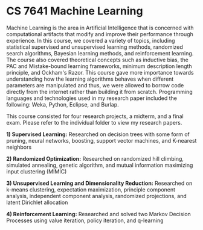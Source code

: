 # CS 7641 Machine Learning
Machine Learning is the area in Artificial Intelligence that is concerned with computational artifacts that modify and improve their performance through experience. In this course, we covered a variety of topics, including statistical supervised and unsupervised learning methods, randomized search algorithms, Bayesian learning methods, and reinforcement learning. The course also covered theoretical concepts such as inductive bias, the PAC and Mistake-bound learning frameworks, minimum description length principle, and Ockham's Razor. This course gave more importance towards understanding how the learning algorithms behaves when different parameters are manipulated and thus, we were allowed to borrow code directly from the internet rather than building it from scratch. Programming languages and technologies used in my research paper included the following: Weka, Python, Eclipse, and Burlap. 

This course consisted for four research projects, a midterm, and a final exam. Please refer to the individual folder to view my research papers. 

**1) Supervised Learning:** Researched on decision trees with some form of pruning, neural networks, boosting, support vector machines, and K-nearest neighbors <br />

**2) Randomized Optimization:** Researched on randomized hill climbing, simulated annealing, genetic algorithm, and mutual information maximizing input clustering (MIMIC) <br />

**3) Unsupervised Learning and Dimensionality Reduction:** Researched on k-means clustering, expectation maximization, principle component analysis, independent component analysis, randomized projections, and latent Dirichlet allocation <br />

**4) Reinforcement Learning:** Researched and solved two Markov Decision Processes using value iteration, policy iteration, and q-learning <br />

